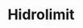 ---
layout: page
title: Hidrolimit
description: Water meter with electronic cut-off.
github: https://github.com/santilococo/Hidrolimit
importance: 5
category: personal
---